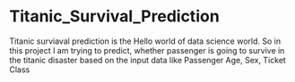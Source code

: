 # Titanic_Survival_Prediction
Titanic surviaval prediction is the Hello world of data science world. So in this project I am trying to predict, whether passenger is going to survive in the titanic disaster based on the input data like Passenger Age, Sex, Ticket Class
